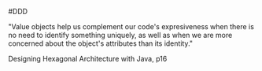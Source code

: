#DDD

"Value objects help us complement our code's expresiveness when there is no need to identify something uniquely, as well as when we are more concerned about the object's attributes than its identity."

Designing Hexagonal Architecture with Java, p16